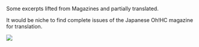 Some excerpts lifted from Magazines and partially translated.

It would be niche to find complete issues of the Japanese Oh!HC magazine for translation.

<img src="Oh!HC-#1%20Winter%201982.jpg"/>

